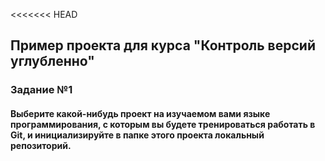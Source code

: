 <<<<<<< HEAD
## Пример проекта для курса "Контроль версий углубленно"

### Задание №1
#### Выберите какой-нибудь проект на изучаемом вами языке программирования, с которым вы будете тренироваться работать в Git, и инициализируйте в папке этого проекта локальный репозиторий.


